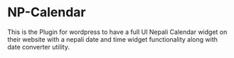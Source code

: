 # NP-Calendar
This is the Plugin for wordpress to have a full UI Nepali Calendar widget on their website with a nepali date and time widget functionality along with date converter utility.
